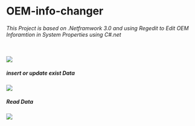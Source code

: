 # OEM-info-changer
<h6>This Project is based on .Netframwork 3.0
and using Regedit to Edit OEM Inforamtion in System Properties using C#.net </h6>
<br>
<img src="http://s01.arab.sh/i/00054/g5kiijnvaozj.png">
<br>
<h5>insert or update exist Data</h5>
<img src="http://s01.arab.sh/i/00054/2lex5y1rgtom.png">
<br>
<h5>Read Data</h5>
<img src="http://s01.arab.sh/i/00054/gajf37dbyst6.png">

